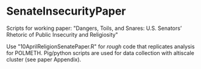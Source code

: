 # SenateInsecurityPaper
Scripts for working paper: "Dangers, Toils, and Snares:  U.S. Senators’ Rhetoric of Public Insecurity and Religiosity"

Use "10AprilReligionSenatePaper.R" for *rough* code that replicates analysis for POLMETH. Pig/python scripts are used for data collection with altiscale cluster (see paper Appendix).
